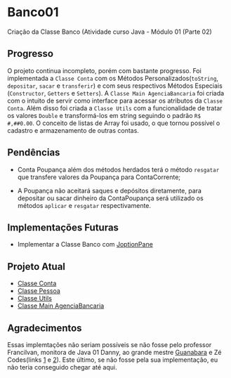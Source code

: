 # Banco01
Criação da Classe Banco (Atividade curso Java - Módulo 01 (Parte 02) 

## Progresso
O projeto continua incompleto, porém com bastante progresso. Foi implementada a `Classe Conta` com os Métodos Personalizados(`toString`, `depositar`, `sacar` e `transferir`) e com seus respectivos Métodos Especiais (`Constructor`, `Getters` e `Setters`). A `Classe Main AgenciaBancaria` foi criada com o intuito de servir como interface para acessar os atributos da `Classe Conta`. Além disso foi criada a `Classe Utils` com a funcionalidade de tratar os valores `Double` e transformá-los em string seguindo o padrão `R$ #,##0.00`. O conceito de listas de Array foi usado, o que tornou possível o cadastro e armazenamento de outras contas. 

## Pendências

* Conta Poupança além dos métodos herdados terá o método `resgatar`
que transfere valores da Poupança para ContaCorrente;

* A Poupança não aceitará saques e depósitos diretamente, para
depositar ou sacar dinheiro da ContaPoupança será utilizado os métodos
`aplicar` e `resgatar` respectivamente.

## Implementações Futuras

* Implementar a Classe Banco com [JoptionPane](https://www.youtube.com/watch?v=6wo9vvlIhRo&ab_channel=Zécodes)

## Projeto Atual

* [Classe Conta](https://github.com/Edivaldo16/Banco/blob/main/Contas.java)
* [Classe Pessoa](https://github.com/Edivaldo16/Banco/blob/main/ContaPoupanca.java)
* [Classe Utils](https://github.com/Edivaldo16/Banco/blob/main/ContaCorrente.java)
* [Classe Main AgenciaBancaria](https://github.com/Edivaldo16/Banco/blob/main/Teste.java)

## Agradecimentos

Essas implemtações não seriam possíveis se não fosse pelo professor Francilvan, monitora de Java 01 Danny, ao grande mestre [Guanabara](https://www.youtube.com/watch?v=KlIL63MeyMY&list=PLHz_AreHm4dkqe2aR0tQK74m8SFe-aGsY&ab_channel=CursoemVídeo) e Zé Codes(links [1](https://www.youtube.com/watch?v=AExKQiCqwGs&ab_channel=Zécodes) e [2](https://www.youtube.com/watch?v=6wo9vvlIhRo&ab_channel=Zécodes)). Este último, se não fosse pela sua implementação, eu não teria conseguido chegar até aqui. 

